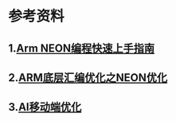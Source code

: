 # 参考资料

## 1.[Arm NEON编程快速上手指南](https://zhuanlan.zhihu.com/p/128640600)
## 2.[ARM底层汇编优化之NEON优化](https://zhuanlan.zhihu.com/p/61356656)
## 3.[AI移动端优化](https://www.zhihu.com/column/zhangxiaolongOptimization)
